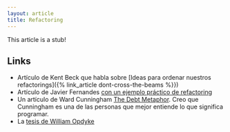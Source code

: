 ```yaml
---
layout: article
title: Refactoring
---
```


This article is a stub!

Links
-----

-   Artículo de Kent Beck que habla sobre [Ideas para ordenar nuestros refactorings]({% link_article dont-cross-the-beams %}})
-   Artículo de Javier Fernandes [con un ejemplo práctico de refactoring](http://guardianentreelcenteno.blogspot.com/2011/09/refactorizando-i-mala-decison-de.html)
-   Un artículo de Ward Cunningham [The Debt Metaphor](http://c2.com/cgi/wiki?WardExplainsDebtMetaphor). Creo que Cunningham es una de las personas que mejor entiende lo que significa programar.
-   La [tesis de William Opdyke](https://sites.google.com/site/utndesign/cursos/cursadas-anteriores/martes-manana-tarde-2012/resumenes/resumenes-martes-2012/clase10-refactoring)

